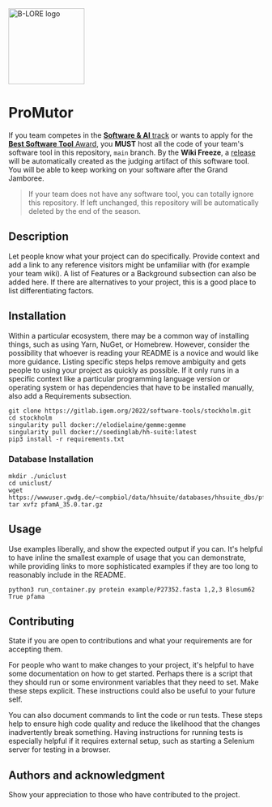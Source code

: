 <img src="https://static.igem.wiki/teams/4214/wiki/home/soft-logo.png" alt="B-LORE logo" width="150"/>

# ProMutor

If you team competes in the [**Software & AI** track](https://competition.igem.org/participation/tracks) or wants to
apply for the [**Best Software Tool** Award](https://competition.igem.org/judging/awards), you **MUST** host all the
code of your team's software tool in this repository, `main` branch. By the **Wiki Freeze**, a
[release](https://docs.gitlab.com/ee/user/project/releases/) will be automatically created as the judging artifact of
this software tool. You will be able to keep working on your software after the Grand Jamboree.

> If your team does not have any software tool, you can totally ignore this repository. If left unchanged, this
repository will be automatically deleted by the end of the season.



## Description
Let people know what your project can do specifically. Provide context and add a link to any reference visitors might
be unfamiliar with (for example your team wiki). A list of Features or a Background subsection can also be added here.
If there are alternatives to your project, this is a good place to list differentiating factors.

## Installation
Within a particular ecosystem, there may be a common way of installing things, such as using Yarn, NuGet, or Homebrew.
However, consider the possibility that whoever is reading your README is a novice and would like more guidance. Listing
specific steps helps remove ambiguity and gets people to using your project as quickly as possible. If it only runs in a
specific context like a particular programming language version or operating system or has dependencies that have to be
installed manually, also add a Requirements subsection.
```
git clone https://gitlab.igem.org/2022/software-tools/stockholm.git
cd stockholm
singularity pull docker://elodielaine/gemme:gemme
singularity pull docker://soedinglab/hh-suite:latest
pip3 install -r requirements.txt
```
### Database Installation
```
mkdir ./uniclust
cd uniclust/
wget  https://wwwuser.gwdg.de/~compbiol/data/hhsuite/databases/hhsuite_dbs/pfamA_35.0.tar.gz
tar xvfz pfamA_35.0.tar.gz
```
## Usage
Use examples liberally, and show the expected output if you can. It's helpful to have inline the smallest example of
usage that you can demonstrate, while providing links to more sophisticated examples if they are too long to reasonably
include in the README.
```
python3 run_container.py protein example/P27352.fasta 1,2,3 Blosum62 True pfama
```
## Contributing
State if you are open to contributions and what your requirements are for accepting them.

For people who want to make changes to your project, it's helpful to have some documentation on how to get started.
Perhaps there is a script that they should run or some environment variables that they need to set. Make these steps
explicit. These instructions could also be useful to your future self.

You can also document commands to lint the code or run tests. These steps help to ensure high code quality and reduce
the likelihood that the changes inadvertently break something. Having instructions for running tests is especially
helpful if it requires external setup, such as starting a Selenium server for testing in a browser.

## Authors and acknowledgment
Show your appreciation to those who have contributed to the project.
